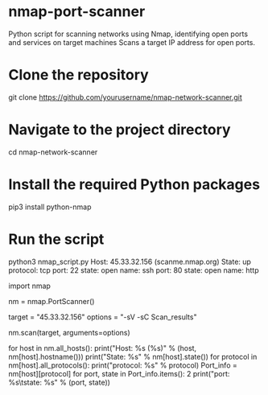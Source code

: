 
# nmap-port-scanner
Python script for scanning networks using Nmap, identifying open ports and services on target machines
Scans a target IP address for open ports.
# Clone the repository
git clone https://github.com/yourusername/nmap-network-scanner.git

# Navigate to the project directory
cd nmap-network-scanner

# Install the required Python packages
pip3 install python-nmap
# Run the script
python3 nmap_script.py
Host: 45.33.32.156 (scanme.nmap.org)
State: up
protocol: tcp
port: 22    state: open    name: ssh
port: 80    state: open    name: http

import nmap

nm = nmap.PortScanner()

target = "45.33.32.156"
options = "-sV -sC Scan_results"

nm.scan(target, arguments=options)

for host in nm.all_hosts():
    print("Host: %s (%s)" % (host, nm[host].hostname()))
    print("State: %s" % nm[host].state())
    for protocol in nm[host].all_protocols():
        print("protocol: %s" % protocol)
        Port_info = nm[host][protocol]
        for port, state in Port_info.items():
            2
            print("port: %s\tstate: %s" % (port, state))
